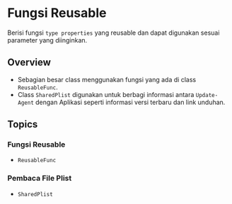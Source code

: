 # Fungsi Reusable

Berisi fungsi `type properties` yang reusable dan dapat digunakan sesuai parameter yang diinginkan.

## Overview

- Sebagian besar class menggunakan fungsi yang ada di class ``ReusableFunc``.
- Class ``SharedPlist`` digunakan untuk berbagi informasi antara `Update-Agent` dengan Aplikasi seperti informasi versi terbaru dan link unduhan.

## Topics

### Fungsi Reusable

- ``ReusableFunc``

### Pembaca File Plist

- ``SharedPlist``

